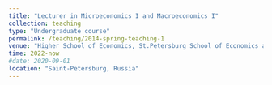 ```yaml
---
title: "Lecturer in Microeconomics I and Macroeconomics I"
collection: teaching
type: "Undergraduate course"
permalink: /teaching/2014-spring-teaching-1
venue: "Higher School of Economics, St.Petersburg School of Economics and Management"
time: 2022-now
#date: 2020-09-01
location: "Saint-Petersburg, Russia"
---
```

